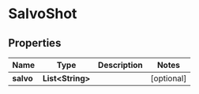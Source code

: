 
# SalvoShot

## Properties
Name | Type | Description | Notes
------------ | ------------- | ------------- | -------------
**salvo** | **List&lt;String&gt;** |  |  [optional]



